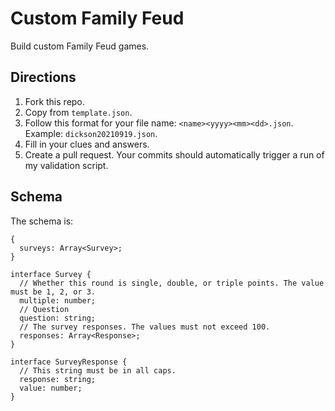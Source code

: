 # Custom Family Feud

Build custom Family Feud games.

## Directions

1. Fork this repo.
1. Copy from `template.json`.
1. Follow this format for your file name: `<name><yyyy><mm><dd>.json`. Example: `dickson20210919.json`.
1. Fill in your clues and answers.
1. Create a pull request. Your commits should automatically trigger a run of
   my validation script.

## Schema

The schema is:

```
{
  surveys: Array<Survey>;
}
```

```
interface Survey {
  // Whether this round is single, double, or triple points. The value must be 1, 2, or 3.
  multiple: number;
  // Question
  question: string;
  // The survey responses. The values must not exceed 100.
  responses: Array<Response>;
}
```

```
interface SurveyResponse {
  // This string must be in all caps.
  response: string;
  value: number;
}
```
